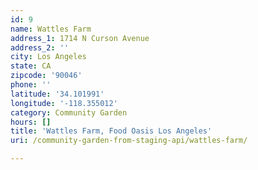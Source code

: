 ```yaml
---
id: 9
name: Wattles Farm
address_1: 1714 N Curson Avenue
address_2: ''
city: Los Angeles
state: CA
zipcode: '90046'
phone: ''
latitude: '34.101991'
longitude: '-118.355012'
category: Community Garden
hours: []
title: 'Wattles Farm, Food Oasis Los Angeles'
uri: /community-garden-from-staging-api/wattles-farm/

---
```


